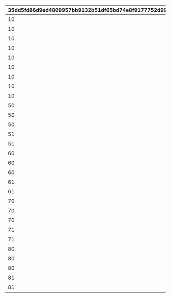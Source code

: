 |35dd5fd86d9ed4809957bb9132b51df65bd74e8f9177752d991fd6c9103dc0bc|77fb7c819d645a4080539bfc8bf611005e6ebd180bbe170e08829a550be02c83|49d0516c23149526544eaf3baad9a734f6cd799012fd353a20e7025eef7c01e0|7646f11383ac17e984b466ba09791ad85d315210aef83ce30ab246008fdc3e7e|a88e3c4c2df3a0be6f5aae286b3d7ea9d1cdd2c98661ec057f8fb470aa55a765|e759025f3adbbbec9a42a6a01cdae28678f696a026e91009e5cc4e2a6a7ec86a|9f6ad736cface34f0fedf1b0a7ba9e077e1fac396581b13ae997384c61a49fff|6e9fe1d31e809263c30a669df8780c2479968a4ebeb78885ab9ac88d50feea75|bf7f0c05e0e59da276e2e2037d878a21c1efe1f6bb1988eb8fcf6cb03fd33e47|0f78ecca4611c9e593362c0c0312233108ee2321494c8a8fe7350f610f4af08b|6c050f8f991472c5cf06cf1ca912fca06ba1a46b89800546fe41681dd319ea34|
| --- | --- | --- | --- | --- | --- | --- | --- | --- | --- | --- |
|10|10000101|1回バトルしよう|1000|0|2021/08/17 12:00:00|10000101|0|2021/08/24 11:59:59|1|7000|
|10|10000102|5回バトルしよう|1000|0|2021/08/17 12:00:00|10000102|0|2021/08/24 11:59:59|5|7000|
|10|10000103|10回バトルしよう|1000|0|2021/08/17 12:00:00|10000103|0|2021/08/24 11:59:59|10|7000|
|10|10000104|15回バトルしよう|1000|0|2021/08/17 12:00:00|10000104|0|2021/08/24 11:59:59|15|7000|
|10|10000105|20回バトルしよう|1000|0|2021/08/17 12:00:00|10000105|0|2021/08/24 11:59:59|20|7000|
|10|10000106|25回バトルしよう|1000|0|2021/08/17 12:00:00|10000106|0|2021/08/24 11:59:59|25|7000|
|10|10000107|30回バトルしよう|1000|0|2021/08/17 12:00:00|10000107|0|2021/08/24 11:59:59|30|7000|
|10|10000108|35回バトルしよう|1000|0|2021/08/17 12:00:00|10000108|0|2021/08/24 11:59:59|35|7000|
|10|10000109|40回バトルしよう|1000|0|2021/08/17 12:00:00|10000109|0|2021/08/24 11:59:59|40|7000|
|50|10050501|ミソラに累積300万ダメージ与えよう|1005|0|2021/08/17 12:00:00|10050501|1005|2021/08/24 11:59:59|3000000|7001|
|50|10050502|ミソラに累積900万ダメージ与えよう|1005|0|2021/08/17 12:00:00|10050502|1005|2021/08/24 11:59:59|9000000|7001|
|50|10050503|ミソラに累積1500万ダメージ与えよう|1005|0|2021/08/17 12:00:00|10050503|1005|2021/08/24 11:59:59|15000000|7001|
|51|10050511|ミソラに1度のバトルで100万ダメージ与えよう|1005|1000000|2021/08/17 12:00:00|10050511|1005|2021/08/24 11:59:59|1|7002|
|51|10050512|ミソラに1度のバトルで300万ダメージ与えよう|1005|3000000|2021/08/17 12:00:00|10050512|1005|2021/08/24 11:59:59|1|7002|
|60|10060601|ランファに累積500万ダメージ与えよう|1006|0|2021/08/17 12:00:00|10060601|1006|2021/08/24 11:59:59|5000000|7001|
|60|10060602|ランファに累積1500万ダメージ与えよう|1006|0|2021/08/17 12:00:00|10060602|1006|2021/08/24 11:59:59|15000000|7001|
|60|10060603|ランファに累積2400万ダメージ与えよう|1006|0|2021/08/17 12:00:00|10060603|1006|2021/08/24 11:59:59|24000000|7001|
|61|10060611|ランファに1度のバトルで200万ダメージ与えよう|1006|2000000|2021/08/17 12:00:00|10060611|1006|2021/08/24 11:59:59|1|7002|
|61|10060612|ランファに1度のバトルで500万ダメージ与えよう|1006|5000000|2021/08/17 12:00:00|10060612|1006|2021/08/24 11:59:59|1|7002|
|70|10070701|アゾールドに累積300万ダメージ与えよう|1007|0|2021/08/17 12:00:00|10070701|1007|2021/08/24 11:59:59|3000000|7001|
|70|10070702|アゾールドに累積900万ダメージ与えよう|1007|0|2021/08/17 12:00:00|10070702|1007|2021/08/24 11:59:59|9000000|7001|
|70|10070703|アゾールドに累積1500万ダメージ与えよう|1007|0|2021/08/17 12:00:00|10070703|1007|2021/08/24 11:59:59|15000000|7001|
|71|10070711|アゾールドに1度のバトルで100万ダメージ与えよう|1007|1000000|2021/08/17 12:00:00|10070711|1007|2021/08/24 11:59:59|1|7002|
|71|10070712|アゾールドに1度のバトルで300万ダメージ与えよう|1007|3000000|2021/08/17 12:00:00|10070712|1007|2021/08/24 11:59:59|1|7002|
|80|10080801|カリザに累積500万ダメージ与えよう|1008|0|2021/08/17 12:00:00|10080801|1008|2021/08/24 11:59:59|5000000|7001|
|80|10080802|カリザに累積1500万ダメージ与えよう|1008|0|2021/08/17 12:00:00|10080802|1008|2021/08/24 11:59:59|15000000|7001|
|80|10080803|カリザに累積2400万ダメージ与えよう|1008|0|2021/08/17 12:00:00|10080803|1008|2021/08/24 11:59:59|24000000|7001|
|81|10080811|カリザに1度のバトルで200万ダメージ与えよう|1008|2000000|2021/08/17 12:00:00|10080811|1008|2021/08/24 11:59:59|1|7002|
|81|10080812|カリザに1度のバトルで500万ダメージ与えよう|1008|5000000|2021/08/17 12:00:00|10080812|1008|2021/08/24 11:59:59|1|7002|